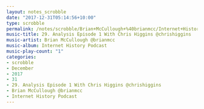 ```yaml
---
layout: notes_scrobble
date: "2017-12-31T05:14:56+10:00"
type: scrobble
permalink: /notes/scrobble/Brian+McCullough+%40brianmcc/Internet+History+Podcast/800bd9f832024f36ecf3173b7f86d0a8d9a9ef48.html
music-title: 29. Analysis Episode 1 With Chris Higgins @chrishiggins
music-artist: Brian McCullough @brianmcc
music-album: Internet History Podcast
music-play-count: "1"
categories:
- scrobble
- December
- 2017
- 31
- 29. Analysis Episode 1 With Chris Higgins @chrishiggins
- Brian McCullough @brianmcc
- Internet History Podcast
---
```

